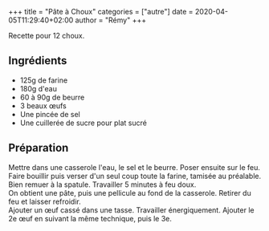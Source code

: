 +++
title = "Pâte à Choux"
categories = ["autre"]
date = 2020-04-05T11:29:40+02:00
author = "Rémy"
+++

Recette pour 12 choux.

<!--more-->
## Ingrédients

* 125g de farine
* 180g d'eau
* 60 à 90g de beurre
* 3 beaux œufs
* Une pincée de sel
* Une cuillerée de sucre pour plat sucré

## Préparation

Mettre dans une casserole l'eau, le sel et le beurre. Poser ensuite sur le feu.  
Faire bouillir puis verser d'un seul coup toute la farine, tamisée au préalable.  
Bien remuer à la spatule. Travailler 5 minutes à feu doux.  
On obtient une pâte, puis une pellicule au fond de la casserole. Retirer du feu et laisser refroidir.  
Ajouter un œuf cassé dans une tasse. Travailler énergiquement. Ajouter le 2e œuf en suivant la même technique, puis le 3e.  
